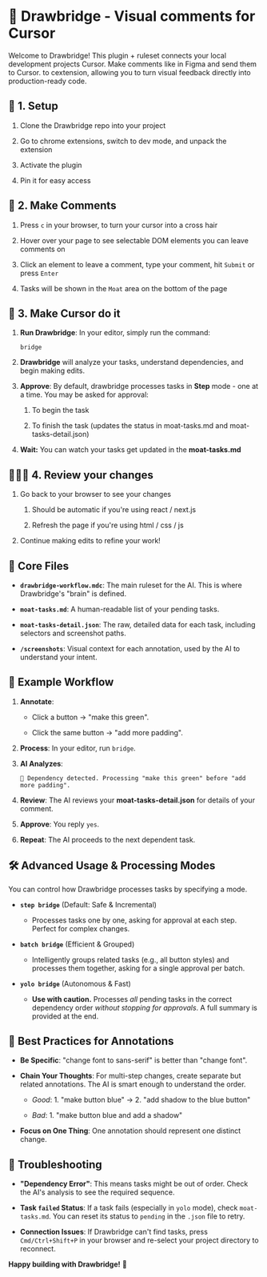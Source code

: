 🌁 Drawbridge - Visual comments for Cursor
==========================================

Welcome to Drawbridge! This plugin + ruleset connects your local development projects Cursor. Make comments like in Figma and send them to Cursor. to cextension, allowing you to turn visual feedback directly into production-ready code.

🚀 1. Setup
-----------

1.  Clone the Drawbridge repo into your project

2.  Go to chrome extensions, switch to dev mode, and unpack the extension

3.  Activate the plugin

4.  Pin it for easy access


💬 2. Make Comments
-------------------

1.  Press `c` in your browser, to turn your cursor into a cross hair

2.  Hover over your page to see selectable DOM elements you can leave comments on

3.  Click an element to leave a comment, type your comment, hit `Submit` or press `Enter`

4.  Tasks will be shown in the `Moat` area on the bottom of the page


🤖 3. Make Cursor do it
-----------------------

1.  **Run Drawbridge**: In your editor, simply run the command:

    ```
    bridge
    ```

2.  **Drawbridge** will analyze your tasks, understand dependencies, and begin making edits.

3.  **Approve**: By default, drawbridge processes tasks in **Step** mode - one at a time. You may be asked for approval:

    1.  To begin the task

    2.  To finish the task (updates the status in moat-tasks.md and moat-tasks-detail.json)

4.  **Wait:** You can watch your tasks get updated in the **moat-tasks.md**


👩🏼‍🎨 4. Review your changes
------------------------------

1.  Go back to your browser to see your changes

    1.  Should be automatic if you're using react / next.js

    2.  Refresh the page if you're using html / css / js

2.  Continue making edits to refine your work!


📁 Core Files
-------------

-   **`drawbridge-workflow.mdc`**: The main ruleset for the AI. This is where Drawbridge's "brain" is defined.

-   **`moat-tasks.md`**: A human-readable list of your pending tasks.

-   **`moat-tasks-detail.json`**: The raw, detailed data for each task, including selectors and screenshot paths.

-   **`/screenshots`**: Visual context for each annotation, used by the AI to understand your intent.


🎯 Example Workflow
-------------------

1.  **Annotate**:

    -   Click a button → "make this green".

    -   Click the same button → "add more padding".

2.  **Process**: In your editor, run `bridge`.

3.  **AI Analyzes**:

    ```
    🤖 Dependency detected. Processing "make this green" before "add more padding".

    ```

4.  **Review**: The AI reviews your **moat-tasks-detail.json** for details of your comment.

5.  **Approve**: You reply `yes`.

6.  **Repeat**: The AI proceeds to the next dependent task.


🛠️ Advanced Usage & Processing Modes
-------------------------------------

You can control how Drawbridge processes tasks by specifying a mode.

-   **`step bridge`** (Default: Safe & Incremental)

    -   Processes tasks one by one, asking for approval at each step. Perfect for complex changes.

-   **`batch bridge`** (Efficient & Grouped)

    -   Intelligently groups related tasks (e.g., all button styles) and processes them together, asking for a single approval per batch.

-   **`yolo bridge`** (Autonomous & Fast)

    -   **Use with caution.** Processes *all* pending tasks in the correct dependency order *without stopping for approvals*. A full summary is provided at the end.


🎨 Best Practices for Annotations
---------------------------------

-   **Be Specific**: "change font to sans-serif" is better than "change font".

-   **Chain Your Thoughts**: For multi-step changes, create separate but related annotations. The AI is smart enough to understand the order.

    -   *Good*: 1. "make button blue" → 2. "add shadow to the blue button"

    -   *Bad*: 1. "make button blue and add a shadow"

-   **Focus on One Thing**: One annotation should represent one distinct change.


🐛 Troubleshooting
------------------

-   **"Dependency Error"**: This means tasks might be out of order. Check the AI's analysis to see the required sequence.

-   **Task `failed` Status**: If a task fails (especially in `yolo` mode), check `moat-tasks.md`. You can reset its status to `pending` in the `.json` file to retry.

-   **Connection Issues**: If Drawbridge can't find tasks, press `Cmd/Ctrl+Shift+P` in your browser and re-select your project directory to reconnect.

**Happy building with Drawbridge!** 🎯
